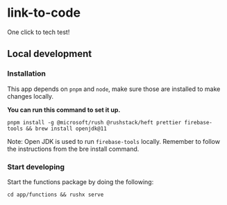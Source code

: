 # link-to-code

One click to tech test!

## Local development

### Installation

This app depends on `pnpm` and `node`, make sure those are installed to make changes locally.

**You can run this command to set it up.**

`pnpm install -g @microsoft/rush @rushstack/heft prettier firebase-tools && brew install openjdk@11`

Note: Open JDK is used to run `firebase-tools` locally. Remember to follow the instructions from the bre install command.

### Start developing

Start the functions package by doing the following:

`cd app/functions && rushx serve`

